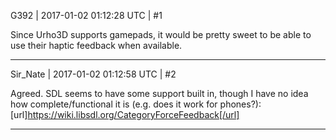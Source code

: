 G392 | 2017-01-02 01:12:28 UTC | #1

Since Urho3D supports gamepads, it would be pretty sweet to be able to use their haptic feedback when available.

-------------------------

Sir_Nate | 2017-01-02 01:12:58 UTC | #2

Agreed. SDL seems to have some support built in, though I have no idea how complete/functional it is (e.g. does it work for phones?):
[url]https://wiki.libsdl.org/CategoryForceFeedback[/url]

-------------------------

